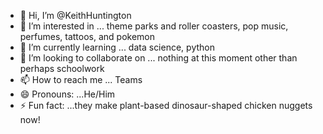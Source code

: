 - 👋 Hi, I’m @KeithHuntington
- 👀 I’m interested in ... theme parks and roller coasters, pop music, perfumes, tattoos, and pokemon
- 🌱 I’m currently learning ... data science, python
- 💞️ I’m looking to collaborate on ... nothing at this moment other than perhaps schoolwork
- 📫 How to reach me ... Teams
- 😄 Pronouns: ...He/Him
- ⚡ Fun fact: ...they make plant-based dinosaur-shaped chicken nuggets now! 

<!---
KeithHuntington/KeithHuntington is a ✨ special ✨ repository because its `README.md` (this file) appears on your GitHub profile.
You can click the Preview link to take a look at your changes.
--->
